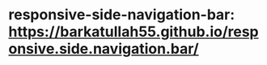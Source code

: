 # responsive-side-navigation-bar: https://barkatullah55.github.io/responsive.side.navigation.bar/
 
